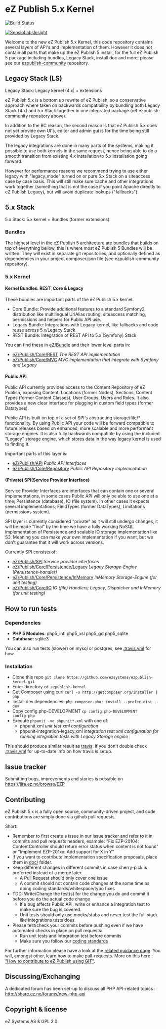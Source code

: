 # eZ Publish 5.x Kernel
[![Build Status](https://travis-ci.org/ezsystems/ezpublish-kernel.png?branch=master)](https://travis-ci.org/ezsystems/ezpublish-kernel)

[![SensioLabsInsight](https://insight.sensiolabs.com/projects/0885c0ce-4b9f-4b89-aa9c-e8f9f7a315e0/big.png)](https://insight.sensiolabs.com/projects/0885c0ce-4b9f-4b89-aa9c-e8f9f7a315e0)

Welcome to the new eZ Publish 5.x Kernel, this code repository contains several layers of API's and implementation of them.
However it does not contain all parts that make up the eZ Publish 5 install, for the full eZ Publish 5 package including
bundles, Legacy Stack, install doc and more; please see our [ezpublish-community](https://github.com/ezsystems/ezpublish-community) repository.

## Legacy Stack (LS)

Legacy Stack: Legacy kernel (4.x) + extensions

eZ Publish 5.x is a bottom up rewrite of eZ Publish, so a conservative approach where taken on backwards compatibility
by bundling both Legacy Stack (4.x) and 5.x Stack together in one integrated package (ref ezpublish-community repository above).

In addition to the BC reason, the second reason is that eZ Publish 5.x does not yet provide own UI's, editor and admin
gui is for the time being still provided by Legacy Stack.

The legacy integrations are done in many parts of the systems, making it possible to use both kernels in the same request,
hence being able to do a smooth transition from existing 4.x installation to 5.x installation going forward.

However for performance reasons we recommend trying to use either legacy with "legacy\_mode" turned on or pure 5.x Stack
on a siteaccess case by case basis. This will still make sure cache and other integrations work together (something that
is not the case if you point Apache directly to eZ Publish Legacy), but will avoid duplicate lookups ("fallbacks").


## 5.x Stack

5.x Stack: 5.x kernel + Bundles (former extensions)

### Bundles
The highest level in the eZ Publish 5 architecture are bundles that builds on top of everything bellow, this is where
most eZ Publish 5 Bundles  will be written. They will exist in separate git repositories, and optionally
defined as dependencies in your project composer.json file (see ezpublish-community repository).

### 5.x Kernel

#### Kernel Bundles: REST, Core & Legacy
These bundles are important parts of the eZ Publish 5.x kernel.

* Core Bundle: Provide additional features to a standard Symfony2 distribution like multilingual UrlAlias routing,
  siteaccess matching, permissions and helpers for Public API use.
* Legacy Bundle: Integrations with Legacy kernel, like fallbacks and code reuse across 5.x/Legacy Stack.
* REST Bundle: Integration of REST API to 5.x (Symfony) Stack

You can find these in [eZ/Bundle](eZ/Bundle/) and their lower level parts in:
* [eZ/Publish/Core/REST](eZ/Publish/Core/REST/)  *The REST API implementation*
* [eZ/Publish/Core/MVC](eZ/Publish/Core/MVC/)  *MVC implementation that integrate with Symfony and Legacy*


#### Public API
Public API currently provides access to the Content Repository of eZ Publish, exposing Content, Locations
(former Nodes), Sections, Content Types (former Content Classes), User Groups, Users and Roles.
It also provides a new clear interface for plugging in custom field types (former Datatypes).

Public API is built on top of a set of SPI's abstracting storage/file/\* functionality.
By using Public API your code will be forward compatible to future releases based on enhanced, more scalable and more
performant storage engines. It is also fully backwards compatible by using the included "Legacy" storage engine, which
stores data in the way legacy kernel is used to finding it.

Important parts of this layer is:
* [eZ/Publish/API](eZ/Publish/API/)  *Public API Interfaces*
* [eZ/Publish/Core/Repository](eZ/Publish/Core/Repository/)  *Public API Repository implementation*

#### (Private) SPI(Service Provider Interface)

Service Provider Interfaces are interfaces that can contain one or several implementations, in some cases Public API
will only be able to use one at a time; Persistence (database), IO (file system). In other cases it expects several
implementations; FieldTypes (former DataTypes), Limitations (permissions system).

SPI layer is currently considered "private" as it will still undergo changes, it will be made "final" by the time we
have a fully working NoSQL implementation of Persistence and scalable IO storage implementation like S3.
Meaning you can make your own implementation if you want, but we don't guarantee that it will work across versions.

Currently SPI consists of:
* [eZ/Publish/SPI](eZ/Publish/SPI/)  *Service provider interfaces*
* [eZ/Publish/Core/Persistence/Legacy](eZ/Publish/Core/Persistence/Legacy/)  *Legacy Storage-Engine (Persistence-handler)*
* [eZ/Publish/Core/Persistence/InMemory](eZ/Publish/Core/Persistence/InMemory/)  *InMemory Storage-Engine (for unit testing)*
* [eZ/Publish/Core/IO](eZ/Publish/Core/IO/)  *IO (file) Handlers; Legacy, Dispatcher and InMemory (for unit testing)*

## How to run tests

### Dependencies
* **PHP 5 Modules**: php5\_intl php5\_xsl php5\_gd php5\_sqlite
* **Database**: sqlite3

You can also run tests (slower) on mysql or postgres, see [.travis.yml](.travis.yml) for how.

### Installation
* Clone this repo `git clone https://github.com/ezsystems/ezpublish-kernel.git`
* Enter directory `cd ezpublish-kernel`
* Get [Composer](http://getcomposer.org/download/) using curl `curl -s http://getcomposer.org/installer | php`
* Install dev dependencies: `php composer.phar install --prefer-dist --dev`
* Copy config.php-DEVELOPMENT  `cp config.php-DEVELOPMENT config.php`
* Execute `phpunit -vc phpunit*.xml` with one of:
  * phpunit.xml  *unit test xml configuration*
  * phpunit-integration-legacy.xml  *integration test xml configuration for running integration tests with Legacy Storage engine*

This should produce similar result as [travis](https://travis-ci.org/ezsystems/ezpublish-kernel).
If you don't double check [.travis.yml](.travis.yml) for up-to-date info on how travis is setup.

## Issue tracker
Submitting bugs, improvements and stories is possible on https://jira.ez.no/browse/EZP

## Contributing
eZ Publish 5.x is a fully open source, community-driven project, and code contributions are simply done via github pull requests.

Short:
* Remember to first create a issue in our issue tracker and refer to it in commits and pull requests headers, example:
  "Fix EZP-20104: ContentController should return error status when content is not found"
  or
  "Implement EZP-201xx: Add support for X in Y"
* If you want to contribute implementation specification proposals, place them in [doc/](doc/) folder.
* Keep different changes in different commits in case cherry-pick is preferred instead of a merge later.
  * A Pull Request should only cover one issue
  * A commit should not contain code changes at the some time as doing coding standards/whitespace/typo fixes
* TDD: Write/Change the test(s) for the change you do and commit it before you do the actual code change
  * If a bug affects Public API, write or enhance a integration test to make sure the bug is covered.
  * Unit tests should only use mocks/stubs and never test the full stack like integrations tests does.
* Please test/check your commits before pushing even if we have automated checks in place on pull requests:
  * Run unit tests and integration test before commits
  * Make sure you follow our [coding standards](https://github.com/ezsystems/ezcs)

For further information please have a look at the [related guidance page](http://share.ez.no/get-involved/develop). You will, amongst other, learn how to make pull-requests. More on this here : ["How to contribute to eZ Publish using GIT"](http://share.ez.no/learn/ez-publish/how-to-contribute-to-ez-publish-using-git).

## Discussing/Exchanging
A dedicated forum has been set-up to discuss all PHP API-related topics : http://share.ez.no/forums/new-php-api

## Copyright & license
eZ Systems AS & GPL 2.0
